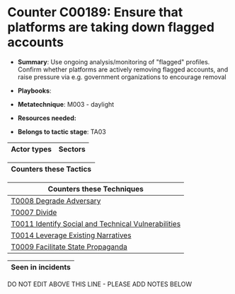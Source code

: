 # Counter C00189: Ensure that platforms are taking down flagged accounts

* **Summary**: Use ongoing analysis/monitoring of "flagged" profiles.  Confirm whether platforms are actively removing flagged accounts, and raise pressure via e.g. government organizations to encourage removal

* **Playbooks**: 

* **Metatechnique**: M003 - daylight

* **Resources needed:** 

* **Belongs to tactic stage**: TA03


| Actor types | Sectors |
| ----------- | ------- |



| Counters these Tactics |
| ---------------------- |



| Counters these Techniques |
| ------------------------- |
| [T0008 Degrade Adversary](../generated_pages/techniques/T0008.md) |
| [T0007 Divide](../generated_pages/techniques/T0007.md) |
| [T0011 Identify Social and Technical Vulnerabilities](../generated_pages/techniques/T0011.md) |
| [T0014 Leverage Existing Narratives](../generated_pages/techniques/T0014.md) |
| [T0009 Facilitate State Propaganda](../generated_pages/techniques/T0009.md) |



| Seen in incidents |
| ----------------- |


DO NOT EDIT ABOVE THIS LINE - PLEASE ADD NOTES BELOW